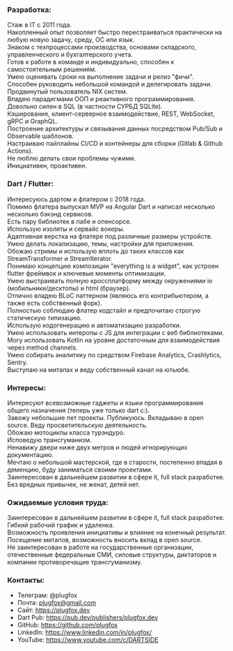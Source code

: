 ### Разработка:  
Стаж в IT c 2011 года.  
Накопленный опыт позволяет быстро перестраиваться практически на любую новую задачу, среду, ОС или язык.  
Знаком с техпроцессами производства, основами складского, управленческого и бухгалтерского учета.  
Готов к работе в команде и индивидуально, способен к самостоятельным решениям.  
Умею оценивать сроки на выполнение задачи и релиз "фичи".  
Способен руководить небольшой командой и делегировать задачи.  
Продвинутый пользователь NIX систем.  
Владею парадигмами ООП и реактивного программирования.  
Довольно силен в SQL (в частности СУРБД SQLite).  
Кэширование, клиент-серверное взаимодействие, REST, WebSocket, gRPC и GraphQL.  
Построение архитектуры и связывания данных посредством Pub/Sub и Observable шаблонов.  
Настраиваю пайплайны CI/CD и контейнеры для сборки (Gitlab & Github Actions).  
Не люблю делать свои проблемы чужими.  
Инициативен, проактивен.  
  
### Dart / Flutter:  
Интересуюсь дартом и флатером с 2018 года.  
Помимо флатера выпускал MVP на Angular Dart и написал несколько несколько бэкэнд сервисов.  
Есть пару библиотек в пабе и опенсорсе.  
Использую изоляты и сервайс вокеры.  
Адаптивная верстка на флатере под различные размеры устройств.  
Умею делать локализацию, темы, настройки для приложения.  
Обожаю стримы и использую вплоть до таких классов как StreamTransformer и StreamIterator.  
Понимаю концепцию композиции "everything is a widget", как устроен flutter фреймвок и ключевые моменты оптимизации.  
Умею выстраивать полную кроссплатформу между окружениями io (мобильники/десктопы) и html (браузер).  
Отлично владею BLoC паттерном (являюсь его контрибьютером, а также есть собственный форк).  
Полностью соблюдаю флатер кодстайл и предпочитаю строгую статическую типизацию.  
Использую кодогенерацию и автоматизацию разработки.  
Умею использовать интеропы с JS для интеграции с веб библиотеками.  
Могу использовать Kotlin на уровне достаточным для взаимодействия через method channels.  
Умею собирать аналитику по средством Firebase Analytics, Crashlytics, Sentry.  
Выступаю на митапах и веду собственный канал на ютьюбе.  
  
### Интересы:  
Интересуют всевозможные гаджеты и языки программирования общего назначения (теперь уже только dart c:).  
Завожу небольшие пет проекты. Публикуюсь. Вкладываю в open source. Веду просветительскую деятельность.  
Обожаю мотоциклы класса турэндуро.  
Исповедую трансгуманизм.  
Ненавижу двери ниже двух метров и людей игнорирующих документацию.  
Мечтаю о небольшой мастерской, где в старости, постепенно впадая в деменцию, буду заниматься своими проектами.  
Заинтересован в дальнейшем развитии в сфере it, full stack разработке.  
Без вредных привычек, не женат, детей нет.  
  
### Ожидаемые условия труда:  
Заинтересован в дальнейшем развитии в сфере it, full stack разработке.  
Гибкий рабочий график и удаленка.  
Возможность проявления инициативы и влияние на конечный результат.  
Посещение митапов, возможность вносить вклад в open source.  
Не заинтересован в работе на государственные организации, отечественные федеральные СМИ, силовые структуры, диктаторов и компании противоречащие трансгуманизму.  
  
### Контакты:  
+ Телеграм: @plugfox  
+ Почта: plugfox@gmail.com  
+ Сайт: https://plugfox.dev  
+ Dart Pub: https://pub.dev/publishers/plugfox.dev  
+ GitHub: https://github.com/plugfox  
+ LinkedIn: https://www.linkedin.com/in/plugfox/  
+ YouTube: https://www.youtube.com/c/DARTSIDE  
